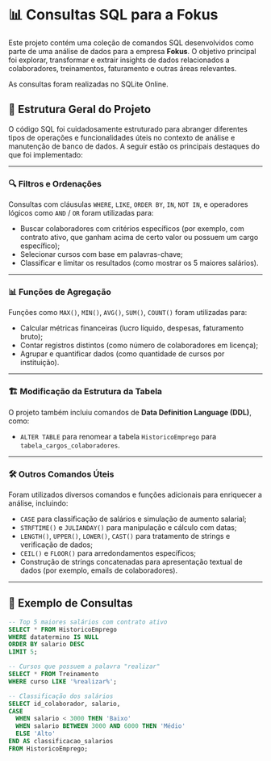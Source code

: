 # 📊 Consultas SQL para a Fokus

Este projeto contém uma coleção de comandos SQL desenvolvidos como parte de uma análise de dados para a empresa **Fokus**. O objetivo principal foi explorar, transformar e extrair insights de dados relacionados a colaboradores, treinamentos, faturamento e outras áreas relevantes.

As consultas foram realizadas no SQLite Online.

## 🧩 Estrutura Geral do Projeto

O código SQL foi cuidadosamente estruturado para abranger diferentes tipos de operações e funcionalidades úteis no contexto de análise e manutenção de banco de dados. A seguir estão os principais destaques do que foi implementado:

---

### 🔍 Filtros e Ordenações

Consultas com cláusulas `WHERE`, `LIKE`, `ORDER BY`, `IN`, `NOT IN`, e operadores lógicos como `AND` / `OR` foram utilizadas para:

- Buscar colaboradores com critérios específicos (por exemplo, com contrato ativo, que ganham acima de certo valor ou possuem um cargo específico);
- Selecionar cursos com base em palavras-chave;
- Classificar e limitar os resultados (como mostrar os 5 maiores salários).

---

### 📊 Funções de Agregação

Funções como `MAX()`, `MIN()`, `AVG()`, `SUM()`, `COUNT()` foram utilizadas para:

- Calcular métricas financeiras (lucro líquido, despesas, faturamento bruto);
- Contar registros distintos (como número de colaboradores em licença);
- Agrupar e quantificar dados (como quantidade de cursos por instituição).

---

### 🏗️ Modificação da Estrutura da Tabela

O projeto também incluiu comandos de **Data Definition Language (DDL)**, como:

- `ALTER TABLE` para renomear a tabela `HistoricoEmprego` para `tabela_cargos_colaboradores`.

---

### 🛠️ Outros Comandos Úteis

Foram utilizados diversos comandos e funções adicionais para enriquecer a análise, incluindo:

- `CASE` para classificação de salários e simulação de aumento salarial;
- `STRFTIME()` e `JULIANDAY()` para manipulação e cálculo com datas;
- `LENGTH()`, `UPPER()`, `LOWER()`, `CAST()` para tratamento de strings e verificação de dados;
- `CEIL()` e `FLOOR()` para arredondamentos específicos;
- Construção de strings concatenadas para apresentação textual de dados (por exemplo, emails de colaboradores).

---

## 📁 Exemplo de Consultas

```sql
-- Top 5 maiores salários com contrato ativo
SELECT * FROM HistoricoEmprego
WHERE datatermino IS NULL
ORDER BY salario DESC
LIMIT 5;

-- Cursos que possuem a palavra "realizar"
SELECT * FROM Treinamento
WHERE curso LIKE '%realizar%';

-- Classificação dos salários
SELECT id_colaborador, salario,
CASE
  WHEN salario < 3000 THEN 'Baixo'
  WHEN salario BETWEEN 3000 AND 6000 THEN 'Médio'
  ELSE 'Alto'
END AS classificacao_salarios
FROM HistoricoEmprego;
